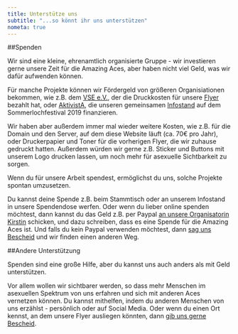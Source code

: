 ```yaml
---
title: Unterstütze uns
subtitle: "...so könnt ihr uns unterstützen"
nometa: true
---
```


##Spenden

Wir sind eine kleine, ehrenamtlich organisierte Gruppe - wir investieren gerne unsere Zeit für die Amazing Aces, aber haben nicht viel Geld, was wir dafür aufwenden können. 

Für manche Projekte können wir Fördergeld von größeren Organisiationen bekommen, wie z.B. dem [VSE e.V.](http://vsebs.de), der die Druckkosten für unsere [Flyer](/neue-flyer/) bezahlt hat, oder [AktivistA](http://aktivista.net), die unseren gemeinsamen [Infostand](/sommerloch-2019/) auf dem Sommerlochfestival 2019 finanzieren.

Wir haben aber außerdem immer mal wieder weitere Kosten, wie z.B. für die Domain und den Server, auf dem diese Website läuft (ca. 70€ pro Jahr), oder Druckerpapier und Toner für die vorherigen Flyer, die wir zuhause gedruckt hatten. Außerdem würden wir gerne z.B. Sticker und Buttons mit unserem Logo drucken lassen, um noch mehr für asexuelle Sichtbarkeit zu sorgen.

Wenn du für unsere Arbeit spendest, ermöglichst du uns, solche Projekte spontan umzusetzen.

Du kannst deine Spende z.B. beim Stammtisch oder an unserem Infostand in unsere Spendendose werfen. Oder wenn du lieber online spenden möchtest, dann kannst du das Geld z.B. per Paypal [an unsere Organisatorin Kirstin](http://paypal.me/metakiki) schicken, und dazu schreiben, dass es eine Spende für die Amazing Aces ist. Und falls du kein Paypal verwenden möchtest, dann [sag uns Bescheid](/kontakt/) und wir finden einen anderen Weg.

##Andere Unterstützung

Spenden sind eine große Hilfe, aber du kannst uns auch anders als mit Geld unterstützen. 

Vor allem wollen wir sichtbarer werden, so dass mehr Menschen im asexuellen Spektrum von uns erfahren und sich mit anderen Aces vernetzen können. Du kannst mithelfen, indem du anderen Menschen von uns erzählst - persönlich oder auf Social Media. Oder wenn du einen Ort kennst, an dem unsere Flyer ausliegen könnten, dann [gib uns gerne Bescheid](/kontakt/).
